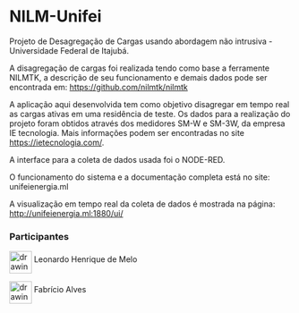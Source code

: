 # NILM-Unifei
Projeto de Desagregação de Cargas usando abordagem não intrusiva - Universidade Federal de Itajubá.


A disagregação de cargas foi realizada tendo como base a ferramente NILMTK, a descrição de seu funcionamento e demais dados pode ser encontrada em:
https://github.com/nilmtk/nilmtk

A aplicação aqui desenvolvida tem como objetivo disagregar em tempo real as cargas ativas em uma residência de teste. 
Os dados para a realização do projeto foram obtidos através dos medidores SM-W e SM-3W, da empresa IE tecnologia. 
Mais informações podem ser encontradas no site https://ietecnologia.com/.

A interface para a coleta de dados usada foi o NODE-RED. 

O funcionamento do sistema e a documentação completa está no site:
unifeienergia.ml

A visualização em tempo real da coleta de dados é mostrada na página:
http://unifeienergia.ml:1880/ui/

### Participantes

<a href="https://github.com/Ceu152"><img src="https://avatars0.githubusercontent.com/u/43916660?s=460&v=4" alt="drawing" width="40" align="middle"/></a>
Leonardo Henrique de Melo 

<a href="https://github.com/FabricioAlves206"><img src="https://avatars3.githubusercontent.com/u/65301373?s=400&v=4" alt="drawing" width="40" align="middle"/></a>
Fabrício Alves
